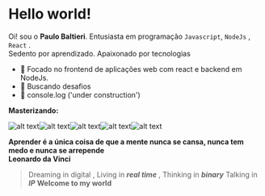 # Hello world!

Oi!  sou o  **Paulo Baltieri**. 
Entusiasta em programação `Javascript`, `NodeJs`  , `React` . <br>
Sedento por aprendizado. Apaixonado por tecnologias 

- :star2: Focado no frontend de aplicações web com react e backend em NodeJs.
-  :rocket:  Buscando desafios 
- :hammer: console.log ('under construction')

**Masterizando:** 

![alt text](https://img.icons8.com/color/2x/javascript.png)![alt text](https://img.icons8.com/color/2x/html-5.png)![alt text](https://img.icons8.com/color/2x/css3.png)![alt text](https://img.icons8.com/color/2x/nodejs.png)![alt text](https://img.icons8.com/color/2x/mongodb.png)

**Aprender é a única coisa de que a mente nunca se cansa, nunca tem medo e nunca se arrepende**<br>
										**Leonardo da Vinci**



> Dreaming in digital , 
	Living in   ***real time***  , 
Thinking in ***binary***
Talking in ***IP*** 
**Welcome to my world**
